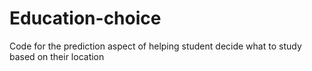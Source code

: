 # Education-choice
Code for the prediction aspect of helping student decide what to study based on their location
